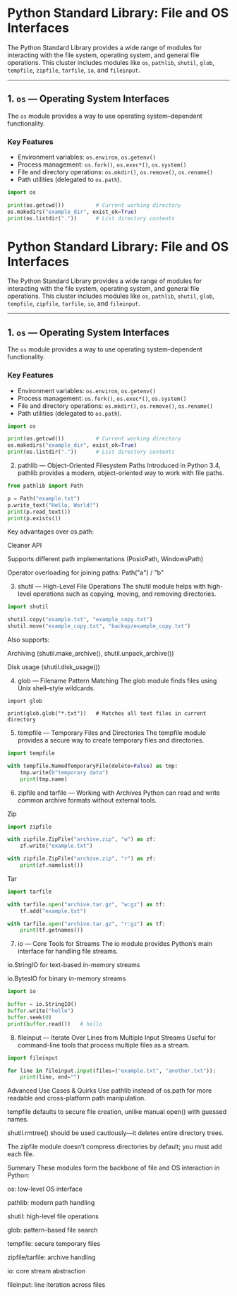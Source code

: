 # Python Standard Library: File and OS Interfaces

The Python Standard Library provides a wide range of modules for interacting with the file system, operating system, and general file operations. This cluster includes modules like `os`, `pathlib`, `shutil`, `glob`, `tempfile`, `zipfile`, `tarfile`, `io`, and `fileinput`.

---

## 1. `os` — Operating System Interfaces
The `os` module provides a way to use operating system–dependent functionality.

### Key Features
- Environment variables: `os.environ`, `os.getenv()`
- Process management: `os.fork()`, `os.exec*()`, `os.system()`
- File and directory operations: `os.mkdir()`, `os.remove()`, `os.rename()`
- Path utilities (delegated to `os.path`).

```python
import os

print(os.getcwd())          # Current working directory
os.makedirs("example_dir", exist_ok=True)
print(os.listdir("."))      # List directory contents
```

# Python Standard Library: File and OS Interfaces

The Python Standard Library provides a wide range of modules for interacting with the file system, operating system, and general file operations. This cluster includes modules like `os`, `pathlib`, `shutil`, `glob`, `tempfile`, `zipfile`, `tarfile`, `io`, and `fileinput`.

---

## 1. `os` — Operating System Interfaces
The `os` module provides a way to use operating system–dependent functionality.

### Key Features
- Environment variables: `os.environ`, `os.getenv()`
- Process management: `os.fork()`, `os.exec*()`, `os.system()`
- File and directory operations: `os.mkdir()`, `os.remove()`, `os.rename()`
- Path utilities (delegated to `os.path`).

```python
import os

print(os.getcwd())          # Current working directory
os.makedirs("example_dir", exist_ok=True)
print(os.listdir("."))      # List directory contents
```

2. pathlib — Object-Oriented Filesystem Paths
Introduced in Python 3.4, pathlib provides a modern, object-oriented way to work with file paths.

```python
from pathlib import Path

p = Path("example.txt")
p.write_text("Hello, World!")
print(p.read_text())
print(p.exists())
```

Key advantages over os.path:

Cleaner API

Supports different path implementations (PosixPath, WindowsPath)

Operator overloading for joining paths: Path("a") / "b"

3. shutil — High-Level File Operations
The shutil module helps with high-level operations such as copying, moving, and removing directories.

```python
import shutil

shutil.copy("example.txt", "example_copy.txt")
shutil.move("example_copy.txt", "backup/example_copy.txt")
```

Also supports:

Archiving (shutil.make_archive(), shutil.unpack_archive())

Disk usage (shutil.disk_usage())

4. glob — Filename Pattern Matching
The glob module finds files using Unix shell–style wildcards.

```
import glob

print(glob.glob("*.txt"))   # Matches all text files in current directory
```

5. tempfile — Temporary Files and Directories
The tempfile module provides a secure way to create temporary files and directories.

```python
import tempfile

with tempfile.NamedTemporaryFile(delete=False) as tmp:
    tmp.write(b"temporary data")
    print(tmp.name)
```

6. zipfile and tarfile — Working with Archives
Python can read and write common archive formats without external tools.

Zip
```python
import zipfile

with zipfile.ZipFile("archive.zip", "w") as zf:
    zf.write("example.txt")

with zipfile.ZipFile("archive.zip", "r") as zf:
    print(zf.namelist())
```

Tar
```python
import tarfile

with tarfile.open("archive.tar.gz", "w:gz") as tf:
    tf.add("example.txt")

with tarfile.open("archive.tar.gz", "r:gz") as tf:
    print(tf.getnames())
```

7. io — Core Tools for Streams
The io module provides Python’s main interface for handling file streams.

io.StringIO for text-based in-memory streams

io.BytesIO for binary in-memory streams

```python
import io

buffer = io.StringIO()
buffer.write("hello")
buffer.seek(0)
print(buffer.read())   # hello
```

8. fileinput — Iterate Over Lines from Multiple Input Streams
Useful for command-line tools that process multiple files as a stream.

```python
import fileinput

for line in fileinput.input(files=("example.txt", "another.txt")):
    print(line, end="")
```

Advanced Use Cases & Quirks
Use pathlib instead of os.path for more readable and cross-platform path manipulation.

tempfile defaults to secure file creation, unlike manual open() with guessed names.

shutil.rmtree() should be used cautiously—it deletes entire directory trees.

The zipfile module doesn’t compress directories by default; you must add each file.

Summary
These modules form the backbone of file and OS interaction in Python:

os: low-level OS interface

pathlib: modern path handling

shutil: high-level file operations

glob: pattern-based file search

tempfile: secure temporary files

zipfile/tarfile: archive handling

io: core stream abstraction

fileinput: line iteration across files